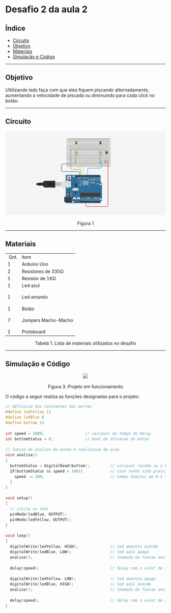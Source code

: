 # Desafio 2 da aula 2

## Índice
+ [Circuito](#circuito)
+ [Objetivo](#objetivo)
+ [Materiais](#materiais)
+ [Simulação e Código](#simulacao-codigo)


---

<h2 id="objetivo">Objetivo</h2>

Ultilizando leds faça com que eles fiquem piscando alternadamente, aumentando a velocidade de piscada ou diminuindo para cada click no botão.


---

<h2 id="Circuito">Circuito</h2>



<div align='center'>
    <img src="https://github.com/rayque-alencar/desafios/blob/main/Desafios/Aula%202/Leds%20piscando%20alternadamente%20(aumentando%20ou%20diminuindo%20a%20velocidade)/Circuito.jpg"></igm>
    <p align='center'>Figura 1</p>
</div>

---

<h2>Materiais</h2>

<div align='center'>
    <table>
    <tbody>
    <tr>
    <td>&nbsp;Qnt.</td>
    <td>Item</td>
    </tr>
    <tr>
    <td>1</td>
    <td>Arduino Uno</td>
    </tr>
    <tr>
    <td>2</td>
    <td>Resistores de 330&Omega;</td>
    </tr>
    <tr>
    <td>1&nbsp;</td>
    <td>Resistor de 1K&Omega;</td>
    </tr>
    <tr>
    <td>1&nbsp;</td>
    <td>Led azul</td>
    </tr>
    <tr>
    <td>1&nbsp;</td>
    <td>
    <p>Led amarelo</p>
    </td>
    <tr>
    <td>1&nbsp;</td>
    <td>Botão</td>
    </tr>
    <td>7&nbsp;</td>
    <td>
    <p>Jumpers Macho-Macho</p>
    </td>
    </tr>
    <td>1&nbsp;</td>
    <td>Protoboard</td>
    </tbody>
    </table>

<p>Tabela 1. Lista de materiais utilizados no desafio</p>

</div>

---


<h2 id="simulacao-codigo">Simulação e Código</h2>

<div align='center'>
    <img src="https://media.giphy.com/media/CWcjYWcoIEhJq6lepB/giphy.gif"></img>
    <p>Figura 3. Projeto em funcionamento</p>
</div>

O código a seguir realiza as funções designadas para o projeto:

```cpp
// definicao das constantes das portas
#define ledYellow 11
#define ledBlue 8
#define buttom 13

int speed = 1000;                  // variavel do tempo do delay
int buttomStatus = 0;              // bool da ativacao do botao

// funcao de analise do botao e realizacao de acao
void analise()                     
{
  buttomStatus = digitalRead(buttom);         // variavel recebe se o botao foi pressionado
  if(buttomStatus && speed > 100){            // caso tenha sido pressionado e a velocidade seja maior que 100
    speed -= 100;                             // tempo diminui em 0.1 seg
  }
}

void setup()
{
  // inicia os leds
  pinMode(ledBlue, OUTPUT);
  pinMode(ledYellow, OUTPUT);
}

void loop()
{
  digitalWrite(ledYellow, HIGH);              // led amarelo acende
  digitalWrite(ledBlue, LOW);                 // led azul apaga
  analise();                                  // chamada da funcao analise
  
  delay(speed);                               // delay com o valor de speed
  
  digitalWrite(ledYellow, LOW);               // led amarelo apaga
  digitalWrite(ledBlue, HIGH);                // led azul acende
  analise();                                  // chamada da funcao analise
   
  delay(speed);                               // delay com o valor de speed
}
```





